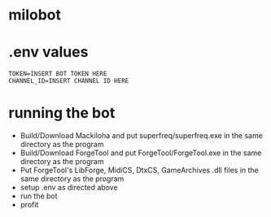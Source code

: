 # milobot



# .env values
```
TOKEN=INSERT BOT TOKEN HERE
CHANNEL_ID=INSERT CHANNEL ID HERE
```

# running the bot
- Build/Download Mackiloha and put superfreq/superfreq.exe in the same directory as the program
- Build/Download ForgeTool and put ForgeTool/ForgeTool.exe in the same directory as the program
- Put  ForgeTool's LibForge, MidiCS, DtxCS, GameArchives .dll files in the same directory as the program
- setup .env as directed above
- run the bot
- profit